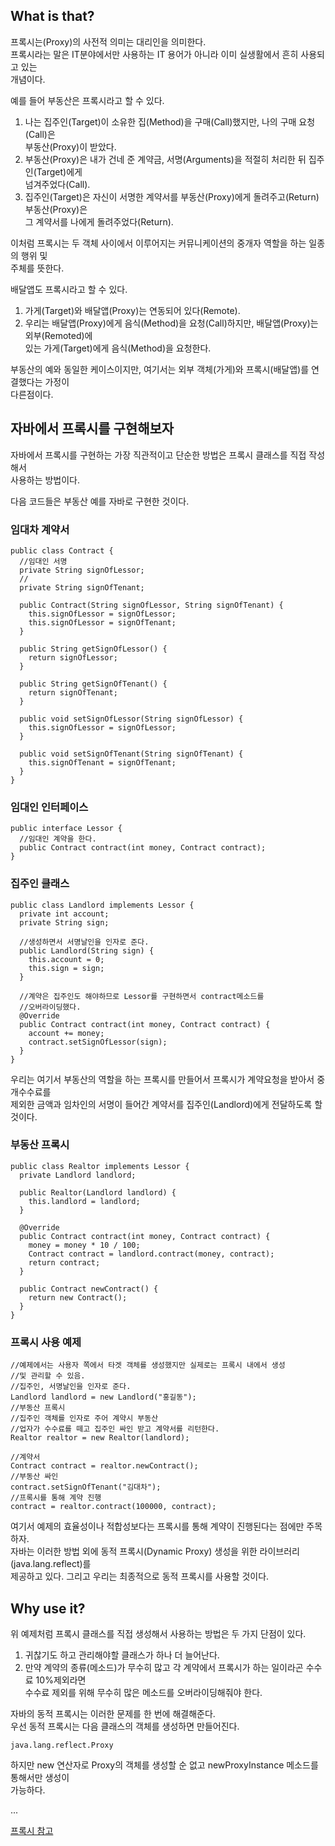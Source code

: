 ## What is that?
프록시는(Proxy)의 사전적 의미는 대리인을 의미한다.  
프록시라는 말은 IT분야에서만 사용하는 IT 용어가 아니라 이미 실생활에서 흔히 사용되고 있는  
개념이다.  

예를 들어 부동산은 프록시라고 할 수 있다. 
1. 나는 집주인(Target)이 소유한 집(Method)을 구매(Call)했지만, 나의 구매 요청(Call)은  
부동산(Proxy)이 받았다.   
2. 부동산(Proxy)은 내가 건네 준 계약금, 서명(Arguments)을 적절히 처리한 뒤 집주인(Target)에게  
넘겨주었다(Call).  
3. 집주인(Target)은 자신이 서명한 계약서를 부동산(Proxy)에게 돌려주고(Return) 부동산(Proxy)은  
그 계약서를 나에게 돌려주었다(Return).

이처럼 프록시는 두 객체 사이에서 이루어지는 커뮤니케이션의 중개자 역할을 하는 일종의 행위 및   
주체를 뜻한다.  

배달앱도 프록시라고 할 수 있다.  
1. 가게(Target)와 배달앱(Proxy)는 연동되어 있다(Remote).
2. 우리는 배달앱(Proxy)에게 음식(Method)을 요청(Call)하지만, 배달앱(Proxy)는 외부(Remoted)에  
있는 가게(Target)에게 음식(Method)을 요청한다.  

부동산의 예와 동일한 케이스이지만, 여기서는 외부 객체(가게)와 프록시(배달앱)를 연결했다는 가정이  
다른점이다.  

## 자바에서 프록시를 구현해보자
자바에서 프록시를 구현하는 가장 직관적이고 단순한 방법은 프록시 클래스를 직접 작성해서  
사용하는 방법이다. 
  
다음 코드들은 부동산 예를 자바로 구현한 것이다. 

### 임대차 계약서
```
public class Contract {
  //임대인 서명
  private String signOfLessor;
  //
  private String signOfTenant;
  
  public Contract(String signOfLessor, String signOfTenant) {
    this.signOfLessor = signOfLessor;
    this.signOfLessor = signOfTenant;
  }
  
  public String getSignOfLessor() {
    return signOfLessor;
  }
  
  public String getSignOfTenant() {
    return signOfTenant;
  }
  
  public void setSignOfLessor(String signOfLessor) {
    this.signOfLessor = signOfLessor;
  }
  
  public void setSignOfTenant(String signOfTenant) {
    this.signOfTenant = signOfTenant;
  }
}
```
### 임대인 인터페이스
```
public interface Lessor {
  //임대인 계약을 한다.
  public Contract contract(int money, Contract contract);
}
```

### 집주인 클래스
```
public class Landlord implements Lessor {
  private int account;
  private String sign;
  
  //생성하면서 서명날인을 인자로 준다.
  public Landlord(String sign) {
    this.account = 0;
    this.sign = sign;
  }
  
  //계약은 집주인도 해야하므로 Lessor를 구현하면서 contract메소드를  
  //오버라이딩했다.
  @Override
  public Contract contract(int money, Contract contract) {
    account += money;
    contract.setSignOfLessor(sign);
  }
}
```
우리는 여기서 부동산의 역할을 하는 프록시를 만들어서 프록시가 계약요청을 받아서 중개수수료를  
제외한 금액과 임차인의 서명이 들어간 계약서를 집주인(Landlord)에게 전달하도록 할 것이다.  

### 부동산 프록시
```
public class Realtor implements Lessor {
  private Landlord landlord;
  
  public Realtor(Landlord landlord) { 
    this.landlord = landlord;
  }
  
  @Override
  public Contract contract(int money, Contract contract) {  
    money = money * 10 / 100;
    Contract contract = landlord.contract(money, contract);
    return contract;
  }
  
  public Contract newContract() {
    return new Contract();
  }
}
```
### 프록시 사용 예제
```
//예제에서는 사용자 쪽에서 타겟 객체를 생성했지만 실제로는 프록시 내에서 생성
//및 관리할 수 있음.
//집주인, 서명날인을 인자로 준다.
Landlord landlord = new Landlord("홍길동");
//부동산 프록시
//집주인 객체를 인자로 주어 계약시 부동산
//업자가 수수료를 떼고 집주인 싸인 받고 계약서를 리턴한다. 
Realtor realtor = new Realtor(landlord);

//계약서
Contract contract = realtor.newContract();
//부동산 싸인
contract.setSignOfTenant("김대차");
//프록시를 통해 계약 진행
contract = realtor.contract(100000, contract);
```
여기서 예제의 효율성이나 적합성보다는 프록시를 통해 계약이 진행된다는 점에만 주목하자.  
자바는 이러한 방법 외에 동적 프록시(Dynamic Proxy) 생성을 위한 라이브러리(java.lang.reflect)를  
제공하고 있다. 그리고 우리는 최종적으로 동적 프록시를 사용할 것이다.  

## Why use it?
위 예제처럼 프록시 클래스를 직접 생성해서 사용하는 방법은 두 가지 단점이 있다. 
1. 귀찮기도 하고 관리해야할 클래스가 하나 더 늘어난다.
2. 만약 계약의 종류(메소드)가 무수히 많고 각 계약에서 프록시가 하는 일이라곤 수수료 10%제외라면  
수수료 제외를 위해 무수히 많은 메소드를 오버라이딩해줘야 한다.  

자바의 동적 프록시는 이러한 문제를 한 번에 해결해준다.  
우선 동적 프록시는 다음 클래스의 객체를 생성하면 만들어진다.  
```
java.lang.reflect.Proxy
```
하지만 new 연산자로 Proxy의 객체를 생성할 순 없고 newProxyInstance 메소드를 통해서만 생성이  
가능하다.  


...

[프록시 참고](https://velog.io/@adduci/%EC%9E%90%EB%B0%94%EC%9D%98-%EB%8F%99%EC%A0%81-%ED%94%84%EB%A1%9D%EC%8B%9C)


































